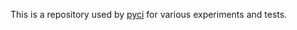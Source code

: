 This is a repository used by [pyci](https://github.com/iliapolo/pyci) for various experiments and 
tests.



